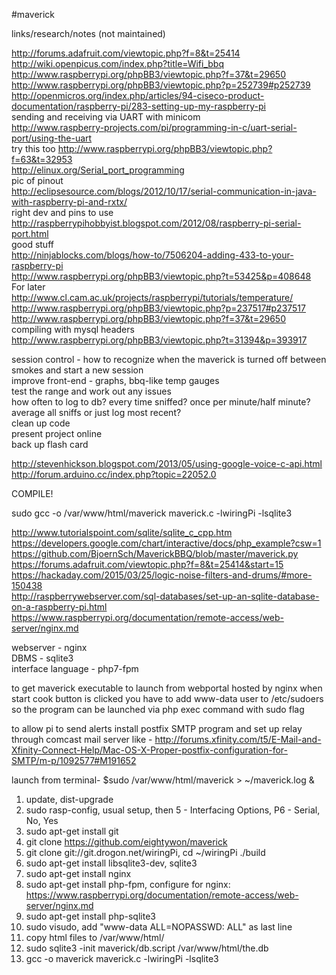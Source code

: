 #maverick  

links/research/notes (not maintained)  

http://forums.adafruit.com/viewtopic.php?f=8&t=25414  
http://wiki.openpicus.com/index.php?title=Wifi_bbq  
http://www.raspberrypi.org/phpBB3/viewtopic.php?f=37&t=29650  
http://www.raspberrypi.org/phpBB3/viewtopic.php?p=252739#p252739  
http://openmicros.org/index.php/articles/94-ciseco-product-documentation/raspberry-pi/283-setting-up-my-raspberry-pi  
sending and receiving via UART with minicom   
http://www.raspberry-projects.com/pi/programming-in-c/uart-serial-port/using-the-uart  
try this too http://www.raspberrypi.org/phpBB3/viewtopic.php?f=63&t=32953  
http://elinux.org/Serial_port_programming  
pic of pinout  
http://eclipsesource.com/blogs/2012/10/17/serial-communication-in-java-with-raspberry-pi-and-rxtx/  
right dev and pins to use  
http://raspberrypihobbyist.blogspot.com/2012/08/raspberry-pi-serial-port.html  
good stuff  
http://ninjablocks.com/blogs/how-to/7506204-adding-433-to-your-raspberry-pi  
http://www.raspberrypi.org/phpBB3/viewtopic.php?t=53425&p=408648  
For later  
http://www.cl.cam.ac.uk/projects/raspberrypi/tutorials/temperature/  
http://www.raspberrypi.org/phpBB3/viewtopic.php?p=237517#p237517  
http://www.raspberrypi.org/phpBB3/viewtopic.php?f=37&t=29650  
compiling with mysql headers  
http://www.raspberrypi.org/phpBB3/viewtopic.php?t=31394&p=393917  

session control - how to recognize when  the maverick is turned off between smokes and start a new session  
improve front-end - graphs, bbq-like temp gauges  
test the range and work out any issues  
how often to log to db? every time sniffed? once per minute/half minute? average all sniffs or just log most recent?  
clean up code  
present project online  
back up flash card  
  
http://stevenhickson.blogspot.com/2013/05/using-google-voice-c-api.html  
http://forum.arduino.cc/index.php?topic=22052.0  
  
COMPILE!  
   
sudo gcc -o /var/www/html/maverick maverick.c -lwiringPi -lsqlite3  
  
  
http://www.tutorialspoint.com/sqlite/sqlite_c_cpp.htm  
https://developers.google.com/chart/interactive/docs/php_example?csw=1  
https://github.com/BjoernSch/MaverickBBQ/blob/master/maverick.py  
https://forums.adafruit.com/viewtopic.php?f=8&t=25414&start=15  
https://hackaday.com/2015/03/25/logic-noise-filters-and-drums/#more-150438  
http://raspberrywebserver.com/sql-databases/set-up-an-sqlite-database-on-a-raspberry-pi.html  
https://www.raspberrypi.org/documentation/remote-access/web-server/nginx.md  


webserver - nginx  
DBMS - sqlite3  
interface language - php7-fpm   

to get maverick executable to launch from webportal hosted by nginx when start cook button is clicked you have to add www-data user to /etc/sudoers so the program can be launched via php exec command with sudo flag  

to allow pi to send alerts install postfix SMTP program and set up relay through comcast mail server like - http://forums.xfinity.com/t5/E-Mail-and-Xfinity-Connect-Help/Mac-OS-X-Proper-postfix-configuration-for-SMTP/m-p/1092577#M191652  

launch from terminal- $sudo /var/www/html/maverick > ~/maverick.log &


1. update, dist-upgrade
2. sudo rasp-config, usual setup, then 5 - Interfacing Options, P6 - Serial, No, Yes
3. sudo apt-get install git
4. git clone https://github.com/eightywon/maverick
5. git clone git://git.drogon.net/wiringPi, cd ~/wiringPi ./build
6. sudo apt-get install libsqlite3-dev, sqlite3
7. sudo apt-get install nginx
8. sudo apt-get install php-fpm, configure for nginx: https://www.raspberrypi.org/documentation/remote-access/web-server/nginx.md
9. sudo apt-get install php-sqlite3
10. sudo visudo, add "www-data ALL=NOPASSWD: ALL" as last line
11. copy html files to /var/www/html/
12. sudo sqlite3 -init maverick/db.script /var/www/html/the.db
13. gcc -o maverick maverick.c -lwiringPi -lsqlite3
